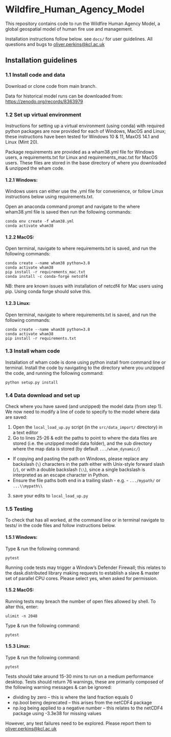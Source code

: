 # Wildfire_Human_Agency_Model

This repository contains code to run the Wildfire Human Agency Model, a global geospatial model of human fire use and management. 

Installation instructions follow below. see `docs/` for user guidelines. All questions and bugs to oliver.perkins@kcl.ac.uk

## Installation guidelines

### 1.1 Install code and data	

Download or clone code from main branch.

Data for historical model runs can be downloaded from: 
https://zenodo.org/records/8363979

### 1.2	Set up virtual environment

Instructions for setting up a virtual environment (using conda) with required python packages are now provided for each of Windows, MacOS and Linux; these instructions have been tested for Windows 10 & 11, MaxOS 14.1 and Linux (Mint 20).

Package requirements are provided as a wham38.yml file for Windows users, a requirements.txt for Linux and requirements_mac.txt for MacOS users. These files are stored in the base directory of where you downloaded & unzipped the wham code.

#### 1.2.1	Windows:
Windows users can either use the .yml file for convenience, or follow Linux instructions below using requirements.txt. 

Open an anaconda command prompt and navigate to the where wham38.yml file is saved then run the following commands:  
```shell
conda env create -f wham38.yml  
conda activate wham38  
```

#### 1.2.2 MacOS:
Open terminal, navigate to where requirements.txt is saved, and run the following commands:  
```shell
conda create --name wham38 python=3.8  
conda activate wham38  
pip install -r requirements_mac.txt  
conda install -c conda-forge netcdf4  
```
NB: there are known issues with installation of netcdf4 for Mac users using pip. Using conda forge should solve this.

#### 1.2.3 Linux:
Open terminal, navigate to where requirements.txt is saved, and run the following commands:  
```shell
conda create --name wham38 python=3.8  
conda activate wham38  
pip install -r requirements.txt  
```

### 1.3 Install wham code

Installation of wham code is done using python install from command line or terminal. Install the code by navigating to the directory where you unzipped the code, and running the following command: 
```shell
python setup.py install  
```

### 1.4 Data download and set up

Check where you have saved (and unzipped) the model data (from step 1). We now need to modify a line of code to specify to the model where data are saved: 

1. Open the `local_load_up.py` script (in the `src/data_import/` directory) in a text editor  
2. Go to lines 25-26 & edit the paths to point to where the data files are stored (i.e. the unzipped model data folder), and the sub directory where the map data is stored (by default `.../wham_dynamic/`)  
- If copying and pasting the path on Windows, please replace any backslash (`\`) characters in the path either with Unix-style forward slash (`/`), or with a double backslash (`\\`), since a single backslash is interpreted as an escape character in Python.  
- Ensure the file paths both end in a trailing slash - e.g. -  `.../mypath/` or `...\\mypath\\`  
3. save your edits to `local_load_up.py`

### 1.5 Testing

To check that has all worked, at the command line or in terminal navigate to tests/ in the code files and follow instructions below. 

#### 1.5.1	Windows:
Type & run the following command:
```shell
pytest  
```
Running code tests may trigger a Window’s Defender Firewall; this relates to the dask.distributed library making requests to establish a slave & master set of parallel CPU cores. Please select yes, when asked for permission. 

#### 1.5.2	MacOS:
Running tests may breach the number of open files allowed by shell. To alter this, enter:  
```shell
ulimit -n 2048  
```
Type & run the following command:  
```shell
pytest
```

#### 1.5.3	Linux:
Type & run the following command:
```shell
pytest  
```

Tests should take around 15-30 mins to run on a medium performance desktop. Tests should return 76 warnings, these are primarily composed of the following warning messages & can be ignored:  
- dividing by zero – this is where the land fraction equals 0  
- np.bool being deprecated – this arises from the netCDF4 package  
- np.log being applied to a negative number – this relates to the netCDF4 package using -3.3e38 for missing values  

However, any test failures need to be explored. Please report them to oliver.perkins@kcl.ac.uk

